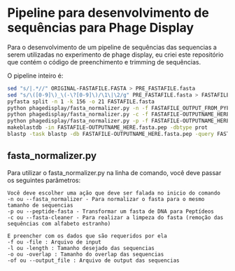 # Pipeline para desenvolvimento de sequências para Phage Display

Para o desenvolvimento de um pipeline de sequências das sequencias a serem utilizadas no experimento de phage display, eu criei este repositório que contém o código de preenchimento e trimming de sequências.

O pipeline inteiro é:
```bash
sed "s/|.*//" ORIGINAL-FASTAFILE.FASTA > PRE_FASTAFILE.fasta
sed "s/\([0-9]\)_\(-\?[0-9]\)/\1\|\2/g" PRE_FASTAFILE.fasta > FASTAFILE.fasta
pyfasta split -n 1 -k 156 -o 21 FASTAFILE.fasta
python phagedisplay/fasta_normalizer.py -n -f FASTAFILE_OUTPUT_FROM_PYFASTA_HERE.fasta -l 156 -o 21 -of FASTAFILE-OUTPUTNAME_HERE.fasta
python phagedisplay/fasta_normalizer.py -c -f FASTAFILE-OUTPUTNAME_HERE.fasta -of FASTAFILE-OUTPUTNAME_HERE.fasta.clean
python phagedisplay/fasta_normalizer.py -p -f FASTAFILE-OUTPUTNAME_HERE.fasta.clean -of FASTAFILE-OUTPUTNAME_HERE.fasta.pep
makeblastdb -in FASTAFILE-OUTPUTNAME_HERE.fasta.pep -dbtype prot
blastp -task blastp -db FASTAFILE-OUTPUTNAME_HERE.fasta.pep -query FASTAFILE-OUTPUTNAME_HERE.fasta.pep -outfmt 6 -qcov_hsp_perc 100 -out blast-peptide.blast
```

## fasta_normalizer.py

Para utilizar o fasta_normalizer.py na linha de comando, você deve passar os seguintes parâmetros:

```
Você deve escolher uma ação que deve ser falada no inicio do comando
-n ou --fasta_normalizer - Para normalizar o fasta para o mesmo tamanho de sequencias
-p ou --peptide-fasta - Transformar um fasta de DNA para Peptídeos
-c ou --fasta-cleaner - Para realizar a limpeza do fasta (remoção das sequências com alfabeto estranho)

E preencher com os dados que são requeridos por ela
-f ou -file : Arquivo de input
-l ou -length : Tamanho desejado das sequencias
-o ou -overlap : Tamanho do overlap das sequencias
-of ou --output_file : Arquivo de output das sequencias
```
